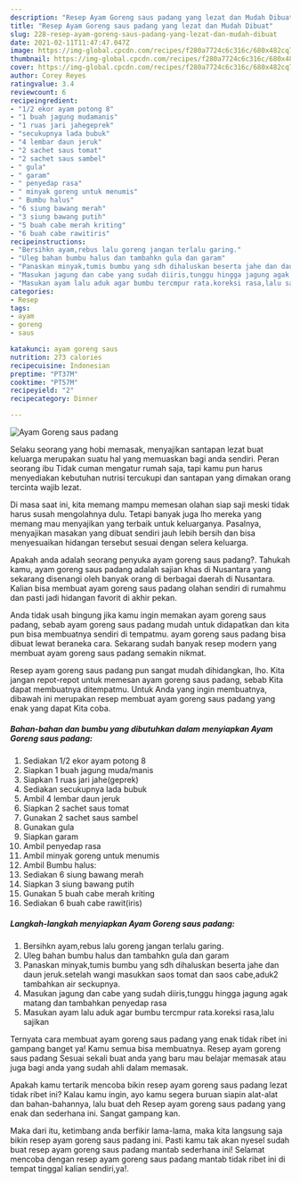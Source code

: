 ```yaml
---
description: "Resep Ayam Goreng saus padang yang lezat dan Mudah Dibuat"
title: "Resep Ayam Goreng saus padang yang lezat dan Mudah Dibuat"
slug: 228-resep-ayam-goreng-saus-padang-yang-lezat-dan-mudah-dibuat
date: 2021-02-11T11:47:47.047Z
image: https://img-global.cpcdn.com/recipes/f280a7724c6c316c/680x482cq70/ayam-goreng-saus-padang-foto-resep-utama.jpg
thumbnail: https://img-global.cpcdn.com/recipes/f280a7724c6c316c/680x482cq70/ayam-goreng-saus-padang-foto-resep-utama.jpg
cover: https://img-global.cpcdn.com/recipes/f280a7724c6c316c/680x482cq70/ayam-goreng-saus-padang-foto-resep-utama.jpg
author: Corey Reyes
ratingvalue: 3.4
reviewcount: 6
recipeingredient:
- "1/2 ekor ayam potong 8"
- "1 buah jagung mudamanis"
- "1 ruas jari jahegeprek"
- "secukupnya lada bubuk"
- "4 lembar daun jeruk"
- "2 sachet saus tomat"
- "2 sachet saus sambel"
- " gula"
- " garam"
- " penyedap rasa"
- " minyak goreng untuk menumis"
- " Bumbu halus"
- "6 siung bawang merah"
- "3 siung bawang putih"
- "5 buah cabe merah kriting"
- "6 buah cabe rawitiris"
recipeinstructions:
- "Bersihkn ayam,rebus lalu goreng jangan terlalu garing."
- "Uleg bahan bumbu halus dan tambahkn gula dan garam"
- "Panaskan minyak,tumis bumbu yang sdh dihaluskan beserta jahe dan daun jeruk.setelah wangi masukkan saos tomat dan saos cabe,aduk2 tambahkan air seckupnya."
- "Masukan jagung dan cabe yang sudah diiris,tunggu hingga jagung agak matang dan tambahkan penyedap rasa"
- "Masukan ayam lalu aduk agar bumbu tercmpur rata.koreksi rasa,lalu sajikan"
categories:
- Resep
tags:
- ayam
- goreng
- saus

katakunci: ayam goreng saus 
nutrition: 273 calories
recipecuisine: Indonesian
preptime: "PT37M"
cooktime: "PT57M"
recipeyield: "2"
recipecategory: Dinner

---
```



![Ayam Goreng saus padang](https://img-global.cpcdn.com/recipes/f280a7724c6c316c/680x482cq70/ayam-goreng-saus-padang-foto-resep-utama.jpg)

Selaku seorang yang hobi memasak, menyajikan santapan lezat buat keluarga merupakan suatu hal yang memuaskan bagi anda sendiri. Peran seorang ibu Tidak cuman mengatur rumah saja, tapi kamu pun harus menyediakan kebutuhan nutrisi tercukupi dan santapan yang dimakan orang tercinta wajib lezat.

Di masa  saat ini, kita memang mampu memesan olahan siap saji meski tidak harus susah mengolahnya dulu. Tetapi banyak juga lho mereka yang memang mau menyajikan yang terbaik untuk keluarganya. Pasalnya, menyajikan masakan yang dibuat sendiri jauh lebih bersih dan bisa menyesuaikan hidangan tersebut sesuai dengan selera keluarga. 



Apakah anda adalah seorang penyuka ayam goreng saus padang?. Tahukah kamu, ayam goreng saus padang adalah sajian khas di Nusantara yang sekarang disenangi oleh banyak orang di berbagai daerah di Nusantara. Kalian bisa membuat ayam goreng saus padang olahan sendiri di rumahmu dan pasti jadi hidangan favorit di akhir pekan.

Anda tidak usah bingung jika kamu ingin memakan ayam goreng saus padang, sebab ayam goreng saus padang mudah untuk didapatkan dan kita pun bisa membuatnya sendiri di tempatmu. ayam goreng saus padang bisa dibuat lewat beraneka cara. Sekarang sudah banyak resep modern yang membuat ayam goreng saus padang semakin nikmat.

Resep ayam goreng saus padang pun sangat mudah dihidangkan, lho. Kita jangan repot-repot untuk memesan ayam goreng saus padang, sebab Kita dapat membuatnya ditempatmu. Untuk Anda yang ingin membuatnya, dibawah ini merupakan resep membuat ayam goreng saus padang yang enak yang dapat Kita coba.

<!--inarticleads1-->

##### Bahan-bahan dan bumbu yang dibutuhkan dalam menyiapkan Ayam Goreng saus padang:

1. Sediakan 1/2 ekor ayam potong 8
1. Siapkan 1 buah jagung muda/manis
1. Siapkan 1 ruas jari jahe(geprek)
1. Sediakan secukupnya lada bubuk
1. Ambil 4 lembar daun jeruk
1. Siapkan 2 sachet saus tomat
1. Gunakan 2 sachet saus sambel
1. Gunakan  gula
1. Siapkan  garam
1. Ambil  penyedap rasa
1. Ambil  minyak goreng untuk menumis
1. Ambil  Bumbu halus:
1. Sediakan 6 siung bawang merah
1. Siapkan 3 siung bawang putih
1. Gunakan 5 buah cabe merah kriting
1. Sediakan 6 buah cabe rawit(iris)




<!--inarticleads2-->

##### Langkah-langkah menyiapkan Ayam Goreng saus padang:

1. Bersihkn ayam,rebus lalu goreng jangan terlalu garing.
1. Uleg bahan bumbu halus dan tambahkn gula dan garam
1. Panaskan minyak,tumis bumbu yang sdh dihaluskan beserta jahe dan daun jeruk.setelah wangi masukkan saos tomat dan saos cabe,aduk2 tambahkan air seckupnya.
1. Masukan jagung dan cabe yang sudah diiris,tunggu hingga jagung agak matang dan tambahkan penyedap rasa
1. Masukan ayam lalu aduk agar bumbu tercmpur rata.koreksi rasa,lalu sajikan




Ternyata cara membuat ayam goreng saus padang yang enak tidak ribet ini gampang banget ya! Kamu semua bisa membuatnya. Resep ayam goreng saus padang Sesuai sekali buat anda yang baru mau belajar memasak atau juga bagi anda yang sudah ahli dalam memasak.

Apakah kamu tertarik mencoba bikin resep ayam goreng saus padang lezat tidak ribet ini? Kalau kamu ingin, ayo kamu segera buruan siapin alat-alat dan bahan-bahannya, lalu buat deh Resep ayam goreng saus padang yang enak dan sederhana ini. Sangat gampang kan. 

Maka dari itu, ketimbang anda berfikir lama-lama, maka kita langsung saja bikin resep ayam goreng saus padang ini. Pasti kamu tak akan nyesel sudah buat resep ayam goreng saus padang mantab sederhana ini! Selamat mencoba dengan resep ayam goreng saus padang mantab tidak ribet ini di tempat tinggal kalian sendiri,ya!.

